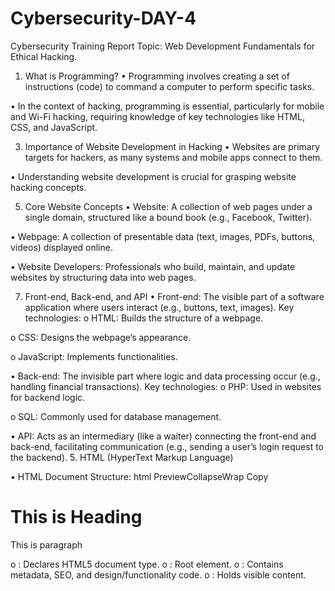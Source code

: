# Cybersecurity-DAY-4
Cybersecurity Training Report 
Topic: Web Development Fundamentals for Ethical Hacking.

1. What is Programming?
•	Programming involves creating a set of instructions (code) to command a computer to perform specific tasks.

•	In the context of hacking, programming is essential, particularly for mobile and Wi-Fi hacking, requiring knowledge of key technologies like HTML, CSS, and JavaScript.

3. Importance of Website Development in Hacking
•	Websites are primary targets for hackers, as many systems and mobile apps connect to them.

•	Understanding website development is crucial for grasping website hacking concepts.

5. Core Website Concepts
•	Website: A collection of web pages under a single domain, structured like a bound book (e.g., Facebook, Twitter).

•	Webpage: A collection of presentable data (text, images, PDFs, buttons, videos) displayed online.

•	Website Developers: Professionals who build, maintain, and update websites by structuring data into web pages.

7. Front-end, Back-end, and API
•	Front-end: The visible part of a software application where users interact (e.g., buttons, text, images). Key technologies: 
o	HTML: Builds the structure of a webpage.

o	CSS: Designs the webpage’s appearance.

o	JavaScript: Implements functionalities.

•	Back-end: The invisible part where logic and data processing occur (e.g., handling financial transactions). Key technologies: 
o	PHP: Used in websites for backend logic.

o	SQL: Commonly used for database management.
 
•	API: Acts as an intermediary (like a waiter) connecting the front-end and back-end, facilitating communication (e.g., sending a user’s login request to the backend).
5. HTML (HyperText Markup Language)
  
  •	HTML Document Structure: 
html
PreviewCollapseWrap
Copy
<!DOCTYPE html>
<html>
    <head>
        <title>This is My Website</title>
    </head>
    <body>
        <h1>This is Heading</h1>
        <p>This is paragraph</p>
    </body>
</html>
o	<!DOCTYPE html>: Declares HTML5 document type.
o	<html>: Root element.
o	<head>: Contains metadata, SEO, and design/functionality code.
o	<body>: Holds visible content.
 

  

